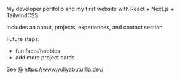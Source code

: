 My developer portfolio and my first website with React + Next.js + TailwindCSS

Includes an about, projects, experiences, and contact section

Future steps:
- fun facts/hobbies
- add more project cards

See @ https://www.yuliyabuturlia.dev/
